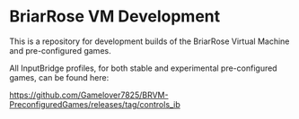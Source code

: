# BriarRose VM Development

This is a repository for development builds of the BriarRose Virtual Machine and pre-configured games.

All InputBridge profiles, for both stable and experimental pre-configured games, can be found here:

https://github.com/Gamelover7825/BRVM-PreconfiguredGames/releases/tag/controls_ib
